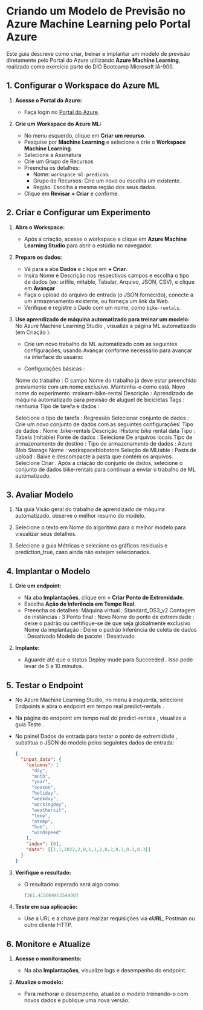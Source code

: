# Criando um Modelo de Previsão no Azure Machine Learning pelo Portal Azure

Este guia descreve como criar, treinar e implantar um modelo de previsão diretamente pelo Portal do Azure utilizando **Azure Machine Learning**, realizado como exercício parte do DIO Bootcamp Microsoft IA-900.


## 1. **Configurar o Workspace do Azure ML**

1. **Acesse o Portal do Azure:**
   - Faça login no [Portal do Azure](https://portal.azure.com).

2. **Crie um Workspace do Azure ML:**
   - No menu esquerdo, clique em **Criar um recurso**.
   - Pesquise por **Machine Learning** e selecione e crie o **Workspace Machine Learning**.
   - Selecione a Assinatura
   - Crie um Grupo de Recursos
   - Preencha os detalhes:
     - Nome: `workspace-ml-predicao`.
     - Grupo de Recursos: Crie um novo ou escolha um existente.
     - Região: Escolha a mesma região dos seus dados.
   - Clique em **Revisar + Criar** e confirme.


## 2. **Criar e Configurar um Experimento**

1. **Abra o Workspace:**
   - Após a criação, acesse o workspace e clique em **Azure Machine Learning Studio** para abrir o estúdio no navegador.

2. **Prepare os dados:**
   - Vá para a aba **Dados** e clique em **+ Criar**.
   - Insira Nome e Descrição nos respectivos campos e escolha o tipo de dados (ex: urifile, mltable, Tabular, Arquivo, JSON, CSV), e clique em **Avançar**
   - Faça o upload do arquivo de entrada (o JSON fornecido), conecte a um armazenamento existente, ou forneça um link da Web.
   - Verifique e registre o Dado com um nome, como `bike-rentals`.

3. **Use aprendizado de máquina automatizado para treinar um modelo:**
   No Azure Machine Learning Studio , visualize a página ML automatizado (em Criação ).

   - Crie um novo trabalho de ML automatizado com as seguintes configurações, usando Avançar conforme necessário para avançar na interface do usuário:

   - Configurações básicas :

   Nome do trabalho : O campo Nome do trabalho já deve estar preenchido previamente com um nome exclusivo. Mantenha-o como está.
   Novo nome do experimento :mslearn-bike-rental
   Descrição : Aprendizado de máquina automatizado para previsão de aluguel de bicicletas
   Tags : nenhuma
   Tipo de tarefa e dados :
   
   Selecione o tipo de tarefa : Regressão
   Selecionar conjunto de dados : Crie um novo conjunto de dados com as seguintes configurações:
   Tipo de dados :
   Nome :bike-rentals
   Descrição :Historic bike rental data
   Tipo : Tabela (mltable)
   Fonte de dados :
   Selecione De arquivos locais
   Tipo de armazenamento de destino :
   Tipo de armazenamento de dados : Azure Blob Storage
   Nome : workspaceblobstore
   Seleção de MLtable :
   Pasta de upload : Baixe e descompacte a pasta que contém os  arquivos.
   Selecione Criar . Após a criação do conjunto de dados, selecione o conjunto de dados bike-rentals para continuar a enviar o trabalho de ML automatizado.


## 3. **Avaliar Modelo**

1. Na guia Visão geral do trabalho de aprendizado de máquina automatizado, observe o melhor resumo do modelo.

2. Selecione o texto em Nome do algoritmo para o melhor modelo para visualizar seus detalhes.

3. Selecione a guia Métricas e selecione os gráficos residuais e prediction_true, caso ainda não estejam selecionados.


## 4. **Implantar o Modelo**

1. **Crie um endpoint:**
   - Na aba **Implantações**, clique em **+ Criar Ponto de Extremidade**.
   - Escolha **Ação de Inferência em Tempo Real**.
   - Preencha os detalhes:
      Máquina virtual : Standard_DS3_v2
      Contagem de instâncias : 3
      Ponto final : Novo
      Nome do ponto de extremidade : deixe o padrão ou certifique-se de que seja globalmente exclusivo
      Nome da implantação : Deixe o padrão
      Inferência de coleta de dados : Desativado
      Modelo de pacote : Desativado
   
2. **Implante:**
   - Aguarde até que o status Deploy mude para Succeeded . Isso pode levar de 5 a 10 minutos.


## 5. **Testar o Endpoint**

- No Azure Machine Learning Studio, no menu à esquerda, selecione Endpoints e abra o endpoint em tempo real predict-rentals .

- Na página do endpoint em tempo real do predict-rentals , visualize a guia Teste .

- No painel Dados de entrada para testar o ponto de extremidade , substitua o JSON do modelo pelos seguintes dados de entrada:


     ```json
     {
       "input_data": {
         "columns": [
           "day",
           "mnth",
           "year",
           "season",
           "holiday",
           "weekday",
           "workingday",
           "weathersit",
           "temp",
           "atemp",
           "hum",
           "windspeed"
         ],
         "index": [0],
         "data": [[1,1,2022,2,0,1,1,2,0.3,0.3,0.3,0.3]]
       }
     }
     ```

3. **Verifique o resultado:**
   - O resultado esperado será algo como:
     ```json
     [361.41500445154400]
     ```

4. **Teste em sua aplicação:**
   - Use a URL e a chave para realizar requisições via **cURL**, Postman ou outro cliente HTTP.


## 6. **Monitore e Atualize**

1. **Acesse o monitoramento:**
   - Na aba **Implantações**, visualize logs e desempenho do endpoint.

2. **Atualize o modelo:**
   - Para melhorar o desempenho, atualize o modelo treinando-o com novos dados e publique uma nova versão.


